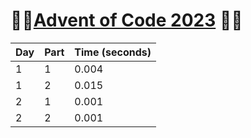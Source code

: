 # 🎄🎉[Advent of Code 2023](https://adventofcode.com/) 🎅🦌

| Day | Part | Time (seconds) |
|-----|------|------|
| 1   | 1    |0.004|
| 1   | 2     |0.015|
| 2   | 1     |0.001|
| 2   | 2     |0.001|
